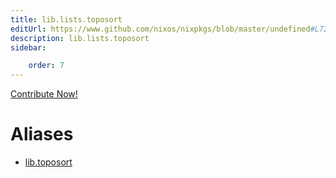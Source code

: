```yaml
---
title: lib.lists.toposort
editUrl: https://www.github.com/nixos/nixpkgs/blob/master/undefined#L722C14
description: lib.lists.toposort
sidebar:

    order: 7
---
```


<a href="https://www.github.com/nixos/nixpkgs/blob/master/undefined#L722C14">Contribute Now!</a>


# Aliases

- [lib.toposort](/nix-doc-comments/reference/lib/lib-toposort)


